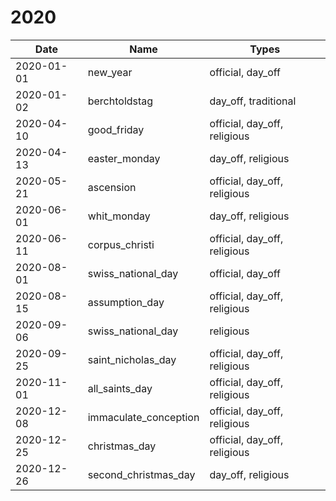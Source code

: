 # 2020

| Date       | Name                  | Types                        |
|------------|-----------------------|------------------------------|
| 2020-01-01 | new_year              | official, day_off            |
| 2020-01-02 | berchtoldstag         | day_off, traditional         |
| 2020-04-10 | good_friday           | official, day_off, religious |
| 2020-04-13 | easter_monday         | day_off, religious           |
| 2020-05-21 | ascension             | official, day_off, religious |
| 2020-06-01 | whit_monday           | day_off, religious           |
| 2020-06-11 | corpus_christi        | official, day_off, religious |
| 2020-08-01 | swiss_national_day    | official, day_off            |
| 2020-08-15 | assumption_day        | official, day_off, religious |
| 2020-09-06 | swiss_national_day    | religious                    |
| 2020-09-25 | saint_nicholas_day    | official, day_off, religious |
| 2020-11-01 | all_saints_day        | official, day_off, religious |
| 2020-12-08 | immaculate_conception | official, day_off, religious |
| 2020-12-25 | christmas_day         | official, day_off, religious |
| 2020-12-26 | second_christmas_day  | day_off, religious           |
